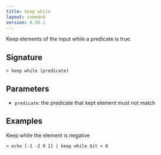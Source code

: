 ```yaml
---
title: keep while
layout: command
version: 0.59.1
---
```


Keep elements of the input while a predicate is true.

## Signature

```> keep while (predicate)```

## Parameters

 -  `predicate`: the predicate that kept element must not match

## Examples

Keep while the element is negative
```shell
> echo [-1 -2 9 1] | keep while $it < 0
```
